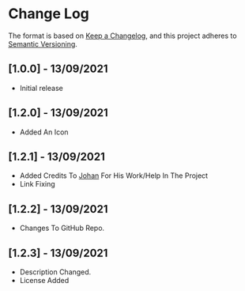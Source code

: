 # Change Log

The format is based on [Keep a Changelog](https://keepachangelog.com/en/1.0.0/),
and this project adheres to [Semantic Versioning](https://semver.org/spec/v2.0.0.html).

## [1.0.0] - 13/09/2021

- Initial release


## [1.2.0] - 13/09/2021

- Added An Icon

## [1.2.1] - 13/09/2021

- Added Credits To [Johan](https://github.com/JohanSanSebastian) For His Work/Help In The Project
- Link Fixing

## [1.2.2] - 13/09/2021

- Changes To GitHub Repo.

## [1.2.3] - 13/09/2021

- Description Changed.
- License Added